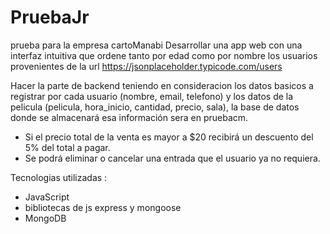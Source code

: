 # PruebaJr
prueba para la empresa cartoManabi
Desarrollar una app web con una interfaz intuitiva que ordene tanto por edad como por nombre los usuarios provenientes de la url https://jsonplaceholder.typicode.com/users

Hacer la parte de backend teniendo en consideracion los datos basicos a registrar por
cada usuario (nombre, email, telefono) y los datos de la pelicula (pelicula, hora_inicio,
cantidad, precio, sala), la base de datos donde se almacenará esa información sera en
pruebacm.

- Si el precio total de la venta es mayor a $20 recibirá un descuento del 5% del
total a pagar.
- Se podrá eliminar o cancelar una entrada que el usuario ya no requiera.

Tecnologias utilizadas :
- JavaScript
- bibliotecas de js express y mongoose
- MongoDB

